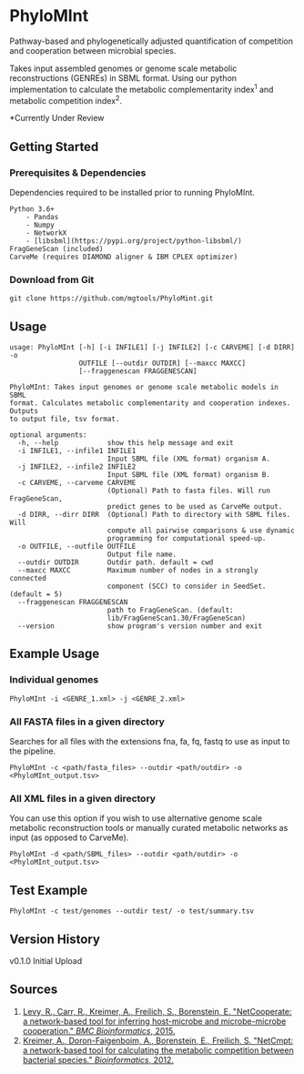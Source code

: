 # PhyloMInt
Pathway-based and phylogenetically adjusted quantification of competition and cooperation between microbial species. 

Takes input assembled genomes or genome scale metabolic reconstructions (GENREs) in SBML format. Using our python implementation to calculate the metabolic complementarity index<sup>1</sup> and metabolic competition index<sup>2</sup>.

\*Currently Under Review

## Getting Started
### Prerequisites & Dependencies
Dependencies required to be installed prior to running PhyloMInt.
```
Python 3.6+
    - Pandas
    - Numpy
    - NetworkX
    - [libsbml](https://pypi.org/project/python-libsbml/)
FragGeneScan (included)
CarveMe (requires DIAMOND aligner & IBM CPLEX optimizer)
```

### Download from Git
```
git clone https://github.com/mgtools/PhyloMint.git
```

## Usage

```
usage: PhyloMInt [-h] [-i INFILE1] [-j INFILE2] [-c CARVEME] [-d DIRR] -o
                 OUTFILE [--outdir OUTDIR] [--maxcc MAXCC]
                 [--fraggenescan FRAGGENESCAN]

PhyloMInt: Takes input genomes or genome scale metabolic models in SBML
format. Calculates metabolic complementarity and cooperation indexes. Outputs
to output file, tsv format.

optional arguments:
  -h, --help            show this help message and exit
  -i INFILE1, --infile1 INFILE1
                        Input SBML file (XML format) organism A.
  -j INFILE2, --infile2 INFILE2
                        Input SBML file (XML format) organism B.
  -c CARVEME, --carveme CARVEME
                        (Optional) Path to fasta files. Will run FragGeneScan,
                        predict genes to be used as CarveMe output.
  -d DIRR, --dirr DIRR  (Optional) Path to directory with SBML files. Will
                        compute all pairwise comparisons & use dynamic
                        programming for computational speed-up.
  -o OUTFILE, --outfile OUTFILE
                        Output file name.
  --outdir OUTDIR       Outdir path. default = cwd
  --maxcc MAXCC         Maximum number of nodes in a strongly connected
                        component (SCC) to consider in SeedSet. (default = 5)
  --fraggenescan FRAGGENESCAN
                        path to FragGeneScan. (default:
                        lib/FragGeneScan1.30/FragGeneScan)
  --version             show program's version number and exit
```

## Example Usage

### Individual genomes 

```
PhyloMInt -i <GENRE_1.xml> -j <GENRE_2.xml> 
```

### All FASTA files in a given directory
Searches for all files with the extensions fna, fa, fq, fastq to use as input to the pipeline.
```
PhyloMInt -c <path/fasta_files> --outdir <path/outdir> -o <PhyloMInt_output.tsv>
```

### All XML files in a given directory
You can use this option if you wish to use alternative genome scale metabolic reconstruction tools or manually curated metabolic networks as input (as opposed to CarveMe).
```
PhyloMInt -d <path/SBML_files> --outdir <path/outdir> -o <PhyloMInt_output.tsv>
```

## Test Example

```
PhyloMInt -c test/genomes --outdir test/ -o test/summary.tsv
```

## Version History
v0.1.0 Initial Upload

## Sources 
1. [Levy, R., Carr, R., Kreimer, A., Freilich, S., Borenstein, E. "NetCooperate: a network-based tool for inferring host-microbe and microbe-microbe cooperation." *BMC Bioinformatics*, 2015.](https://bmcbioinformatics.biomedcentral.com/articles/10.1186/s12859-015-0588-y)
2. [Kreimer, A., Doron-Faigenboim, A., Borenstein, E., Freilich, S. "NetCmpt: a network-based tool for calculating the metabolic competition between bacterial species." *Bioinformatics*, 2012.](https://academic.oup.com/bioinformatics/article-lookup/doi/10.1093/bioinformatics/bts323)


